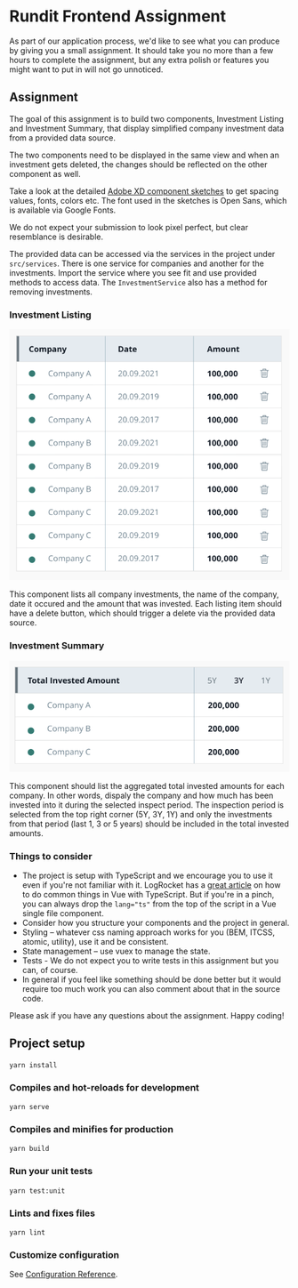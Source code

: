 # Rundit Frontend Assignment

As part of our application process, we'd like to see what you can produce by giving you a small assignment. It should take you no more than a few hours to complete the assignment, but any extra polish or features you might want to put in will not go unnoticed.

## Assignment

The goal of this assignment is to build two components, Investment Listing and Investment Summary, that display simplified company investment data from a provided data source.

The two components need to be displayed in the same view and when an investment gets deleted, the changes should be reflected on the other component as well.

Take a look at the detailed [Adobe XD component sketches](https://xd.adobe.com/view/a7c5a29b-f0ee-41b2-97d0-558e25559261-f296/grid) to get spacing values, fonts, colors etc. The font used in the sketches is Open Sans, which is available via Google Fonts.

We do not expect your submission to look pixel perfect, but clear resemblance is desirable.

The provided data can be accessed via the services in the project under `src/services`. There is one service for companies and another for the investments. Import the service where you see fit and use provided methods to access data. The `InvestmentService` also has a method for removing investments.

### Investment Listing

![Invesmtent listing component](https://github.com/Rundit/rundit-frontend-assignment/blob/main/src/assets/images/investment-listing.png?raw=true)

This component lists all company investments, the name of the company, date it occured and the amount that was invested. Each listing item should have a delete button, which should trigger a delete via the provided data source.

### Investment Summary

![Invesmtent summary component](https://github.com/Rundit/rundit-frontend-assignment/blob/main/src/assets/images/investment-summary.png?raw=true)

This component should list the aggregated total invested amounts for each company. In other words, dispaly the company and how much has been invested into it during the selected inspect period. The inspection period is selected from the top right corner (5Y, 3Y, 1Y) and only the investments from that period (last 1, 3 or 5 years) should be included in the total invested amounts.

### Things to consider

- The project is setup with TypeScript and we encourage you to use it even if you're not familiar with it. LogRocket has a [great article](https://blog.logrocket.com/vue-typescript-tutorial-examples/) on how to do common things in Vue with TypeScript. But if you're in a pinch, you can always drop the `lang="ts"` from the top of the script in a Vue single file component.
- Consider how you structure your components and the project in general.
- Styling – whatever css naming approach works for you (BEM, ITCSS, atomic, utility), use it and be consistent.
- State management – use vuex to manage the state.
- Tests - We do not expect you to write tests in this assignment but you can, of course.
- In general if you feel like something should be done better but it would require too much work you can also comment about that in the source code.

Please ask if you have any questions about the assignment.
Happy coding!

## Project setup

```
yarn install
```

### Compiles and hot-reloads for development

```
yarn serve
```

### Compiles and minifies for production

```
yarn build
```

### Run your unit tests

```
yarn test:unit
```

### Lints and fixes files

```
yarn lint
```

### Customize configuration

See [Configuration Reference](https://cli.vuejs.org/config/).
